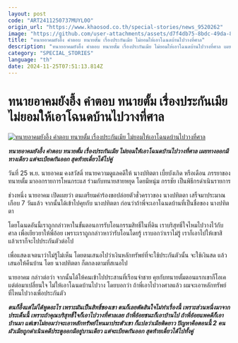 ```yaml
---
layout: post
code: "ART2411250737MUYL0O"
origin_url: "https://www.khaosod.co.th/special-stories/news_9520262"
image: "https://github.com/user-attachments/assets/d7f4db75-8bdc-49da-82d5-0d7b1d91bb72"
title: "ทนายอาคมยังอึ้ง คำตอบ ทนายตั้ม เรื่องประกันเมีย ไม่ยอมให้เอาโฉนดบ้านไปวางที่ศาล"
description: "ทนายอาคมยังอึ้ง คำตอบ ทนายตั้ม เรื่องประกันเมีย ไม่ยอมให้เอาโฉนดบ้านไปวางที่ศาล เผยทางออกมีทางเดียว แต่จะเบียดกันออก สุดท้ายเดี๋ยวได้ไปคู่"
category: "SPECIAL_STORIES"
language: "th"
date: 2024-11-25T07:51:13.814Z
---
```


# ทนายอาคมยังอึ้ง คำตอบ ทนายตั้ม เรื่องประกันเมีย ไม่ยอมให้เอาโฉนดบ้านไปวางที่ศาล

[![ทนายอาคมยังอึ้ง คำตอบ ทนายตั้ม เรื่องประกันเมีย ไม่ยอมให้เอาโฉนดบ้านไปวางที่ศาล](https://www.khaosod.co.th/wpapp/uploads/2024/11/tum25-11-01.jpg "ทนายอาคมยังอึ้ง คำตอบ ทนายตั้ม เรื่องประกันเมีย ไม่ยอมให้เอาโฉนดบ้านไปวางที่ศาล")](https://www.khaosod.co.th/wpapp/uploads/2024/11/tum25-11-01.jpg)

_**ทนายอาคมยังอึ้ง คำตอบ ทนายตั้ม เรื่องประกันเมีย ไม่ยอมให้เอาโฉนดบ้านไปวางที่ศาล เผยทางออกมีทางเดียว แต่จะเบียดกันออก สุดท้ายเดี๋ยวได้ไปคู่**_

วันที่ 25 พ.ย. นายอาคม คงสวัสดิ์ ทนายความดูแลคดีให้ นางปทิตตา เบี้ยบังเกิด หรือเดือน ภรรยาของทนายตั้ม มาออกรายการโหนกระแส ร่วมกับทนายสายหยุด โดยมีหนุ่ม กรรชัย เป็นพิธีกรดำเนินรายการ

ช่วงหนึ่ง นายอาคม เปิดเผยว่า ตนเตรียมคำร้องขอปล่อยตัวชั่วคราวของ นางปทิตตา เสร็จมาประมาณเกือบ 7 วันแล้ว จากนั้นได้เข้าไปคุยกับ นางปทิตตา ก่อนว่าถ้าพี่จะเอาโฉนดบ้านที่เป็นชื่อของ นางปทิตตา

โดยโฉนดอันนี้เราถูกกล่าวหาในขั้นตอนการรับโอนกรรมสิทธิ์ในที่ดิน เราบริสุทธิ์ใจไหมไปวางไว้กับศาล เพื่อเยียวยาให้พี่อ้อย เพราะเราถูกกล่าวหาว่ารับโอนโดยรู้ เราบอกว่าเราไม่รู้ เราก็เอาไปให้เขาสิ แล้วเราก็จะไปประกันตัวต่อไป

เพื่อแสดงเจตนาว่าไม่รู้ไม่เห็น โดยตนเสนอไปว่าเงินหลักทรัพย์ที่จะใช้ประกันตัวนั้น จะใช้เงินสด แล้วเสนอให้คืนบ้าน โดย นางปทิตตา ก็ตกลงตามที่สเนอไป

นายอาคม กล่าวต่อว่า จากนั้นได้ให้คนเข้าไปประสานที่เรือนจำชาย คุยกับทนายตั้มตอนแรกเขาก็โอเค แต่ต่อมาเปลี่ยนใจ ไม่ให้เอาโฉนดบ้านไปวาง โดยบอกว่า ถ้าพี่เอาไปวางศาลแล้ว ผมจะเอาหลักทรัพย์ที่ไหนไปวางเพื่อประกันตัว

_**ตนก็อึ้งแต่ไม่ได้พูดอะไร เพราะมันเป็นสิทธิ์ของเขา ตนก็เลยตัดสินใจไม่ทำเรื่องนี้ เพราะส่วนหนึ่งมาจากประเด็นนี้ เพราะถ้าคุณบริสุทธิ์ใจก็เอาไปวางที่ศาลเลย ถ้าพี่อ้อยชนะก็เอาบ้านไป ถ้าพี่อ้อยแพคดีก็เอาบ้านมา แต่เขาไม่ยอมว่าจะเอาหลักทรัพย์ไหนมาประตัวเขา ก็แปลว่าเมียติดยาว ปัญหาคือตอนนี้ 2 คนผัวเมียถูกดำเนินคดีประตูออกมีอยู่บานเดียว แต่จะเบียดกันออก สุดท้ายเดี๋ยวได้ไปทั้งคู่**_